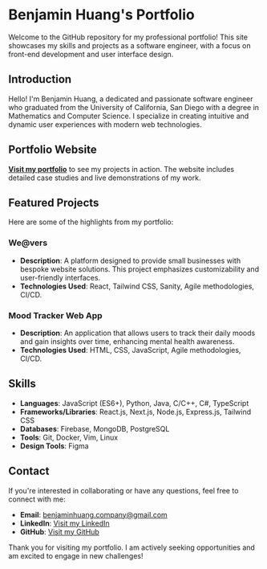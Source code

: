 # Benjamin Huang's Portfolio

Welcome to the GitHub repository for my professional portfolio! This site showcases my skills and projects as a software engineer, with a focus on front-end development and user interface design.

## Introduction

Hello! I'm Benjamin Huang, a dedicated and passionate software engineer who graduated from the University of California, San Diego with a degree in Mathematics and Computer Science. I specialize in creating intuitive and dynamic user experiences with modern web technologies.

## Portfolio Website

**[Visit my portfolio](https://benjaminhuang.dev)** to see my projects in action. The website includes detailed case studies and live demonstrations of my work.

## Featured Projects

Here are some of the highlights from my portfolio:

### We@vers
- **Description**: A platform designed to provide small businesses with bespoke website solutions. This project emphasizes customizability and user-friendly interfaces.
- **Technologies Used**: React, Tailwind CSS, Sanity, Agile methodologies, CI/CD.

### Mood Tracker Web App
- **Description**: An application that allows users to track their daily moods and gain insights over time, enhancing mental health awareness.
- **Technologies Used**: HTML, CSS, JavaScript, Agile methodologies, CI/CD.

## Skills

- **Languages**: JavaScript (ES6+), Python, Java, C/C++, C#, TypeScript
- **Frameworks/Libraries**: React.js, Next.js, Node.js, Express.js, Tailwind CSS
- **Databases**: Firebase, MongoDB, PostgreSQL
- **Tools**: Git, Docker, Vim, Linux
- **Design Tools**: Figma

## Contact

If you're interested in collaborating or have any questions, feel free to connect with me:

- **Email**: [benjaminhuang.company@gmail.com](mailto:benjaminhuang.company@gmail.com)
- **LinkedIn**: [Visit my LinkedIn](https://www.linkedin.com/in/hung-i-huang/)
- **GitHub**: [Visit my GitHub](https://github.com/BenjaminnHuang)

Thank you for visiting my portfolio. I am actively seeking opportunities and am excited to engage in new challenges!

